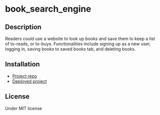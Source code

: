 # book_search_engine
      
## Description

Readers could use a website to look up books and save them to keep a list of to-reads, or to-buys. Functionalities include signing up as a new user, logging in, saving books to saved books tab, and deleting books. 

## Installation

- [Project repo](https://github.com/Liguang-Lee-Zhang/book_search_engine/)
- [Deployed project](https://peaceful-lowlands-99519.herokuapp.com/)

## License

Under MIT license
